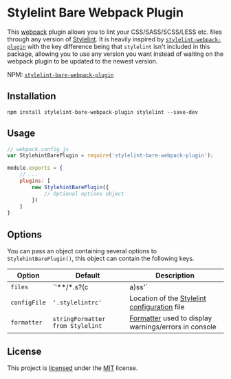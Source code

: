 # Stylelint Bare Webpack Plugin
This [webpack](https://webpack.github.io/) plugin allows you to lint your CSS/SASS/SCSS/LESS etc. files through any version of [Stylelint](http://stylelint.io/). It is heavily inspired by [`stylelint-webpack-plugin`](https://www.npmjs.com/package/stylelint-webpack-plugin) with the key difference being that `stylelint` isn't included in this package, allowing you to use any version you want instead of waiting on the webpack plugin to be updated to the newest version.

NPM: [`stylelint-bare-webpack-plugin`](https://npmjs.com/package/stylelint-bare-webpack-plugin)

## Installation
```shell
npm install stylelint-bare-webpack-plugin stylelint --save-dev
```

## Usage
```js
// webpack.config.js
var StylehintBarePlugin = require('stylelint-bare-webpack-plugin');

module.exports = {
    // ...
    plugins: [
        new StylehintBarePlugin({
            // Optional options object
        })
    ]
}
```

## Options
You can pass an object containing several options to `StylehintBarePlugin()`, this object can contain the following keys.

| Option       | Default                          | Description                                                                                             |
| ------------ | -------------------------------- | ------------------------------------------------------------------------------------------------------- |
| `files`      | `'**/*.s?(c|a)ss'`               | [`glob`](http://npmjs.com/package/glob) used for finding the files that will be linted                  |
| `configFile` | `'.stylelintrc'`                 | Location of the [Stylelint configuration](http://stylelint.io/user-guide/configuration/) file           |
| `formatter`  | `stringFormatter from Stylelint` | [Formatter](http://stylelint.io/developer-guide/formatters/) used to display warnings/errors in console |

## License
This project is [licensed](LICENSE.md) under the [MIT](https://opensource.org/licenses/MIT) license.
